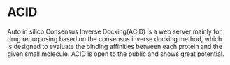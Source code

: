 # ACID
 Auto in silico Consensus Inverse Docking(ACID) is a web server mainly for drug repurposing based on the consensus inverse docking method, which is designed to evaluate the binding affinities between each protein and the given small molecule. ACID is open to the public and shows great potential.
